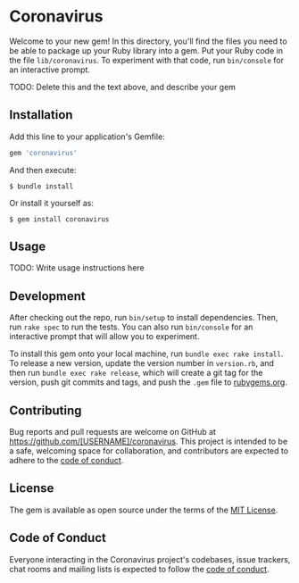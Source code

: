# Coronavirus

Welcome to your new gem! In this directory, you'll find the files you need to be able to package up your Ruby library into a gem. Put your Ruby code in the file `lib/coronavirus`. To experiment with that code, run `bin/console` for an interactive prompt.

TODO: Delete this and the text above, and describe your gem

## Installation

Add this line to your application's Gemfile:

```ruby
gem 'coronavirus'
```

And then execute:

    $ bundle install

Or install it yourself as:

    $ gem install coronavirus

## Usage

TODO: Write usage instructions here

## Development

After checking out the repo, run `bin/setup` to install dependencies. Then, run `rake spec` to run the tests. You can also run `bin/console` for an interactive prompt that will allow you to experiment.

To install this gem onto your local machine, run `bundle exec rake install`. To release a new version, update the version number in `version.rb`, and then run `bundle exec rake release`, which will create a git tag for the version, push git commits and tags, and push the `.gem` file to [rubygems.org](https://rubygems.org).

## Contributing

Bug reports and pull requests are welcome on GitHub at https://github.com/[USERNAME]/coronavirus. This project is intended to be a safe, welcoming space for collaboration, and contributors are expected to adhere to the [code of conduct](https://github.com/[USERNAME]/coronavirus/blob/master/CODE_OF_CONDUCT.md).


## License

The gem is available as open source under the terms of the [MIT License](https://opensource.org/licenses/MIT).

## Code of Conduct

Everyone interacting in the Coronavirus project's codebases, issue trackers, chat rooms and mailing lists is expected to follow the [code of conduct](https://github.com/[USERNAME]/coronavirus/blob/master/CODE_OF_CONDUCT.md).
